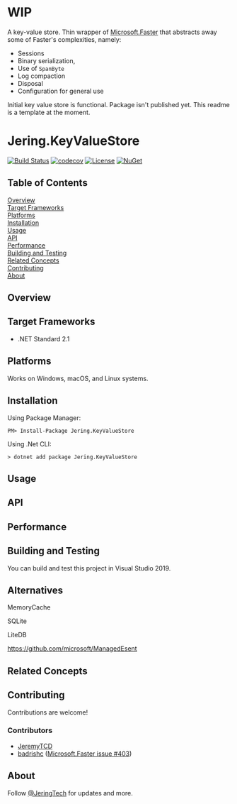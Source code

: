 # WIP

A key-value store. Thin wrapper of [Microsoft.Faster](https://github.com/microsoft/FASTER) that abstracts away some of
Faster's complexities, namely:

- Sessions
- Binary serialization,
- Use of `SpanByte`
- Log compaction
- Disposal
- Configuration for general use

Initial key value store is functional. Package isn't published yet. This readme is a template at the moment.

# Jering.KeyValueStore
[![Build Status](https://dev.azure.com/JeringTech/KeyValueStore/_apis/build/status/Jering.KeyValueStore-CI?branchName=master)](https://dev.azure.com/JeringTech/KeyValueStore/_build/latest?definitionId=1?branchName=master)
[![codecov](https://codecov.io/gh/JeringTech/KeyValueStore/branch/master/graph/badge.svg)](https://codecov.io/gh/JeringTech/KeyValueStore)
[![License](https://img.shields.io/badge/license-Apache%202.0-blue.svg)](https://github.com/JeringTech/KeyValueStore/blob/master/License.md)
[![NuGet](https://img.shields.io/nuget/vpre/Jering.KeyValueStore.svg?label=nuget)](https://www.nuget.org/packages/Jering.KeyValueStore/)

## Table of Contents
[Overview](#overview)  
[Target Frameworks](#target-frameworks)  
[Platforms](#platforms)  
[Installation](#installation)  
[Usage](#usage)  
[API](#api)  
[Performance](#performance)  
[Building and Testing](#building-and-testing)  
[Related Concepts](#related-concepts)  
[Contributing](#contributing)  
[About](#about)  

## Overview

## Target Frameworks
- .NET Standard 2.1

## Platforms
Works on Windows, macOS, and Linux systems.
 
## Installation
Using Package Manager:
```
PM> Install-Package Jering.KeyValueStore
```
Using .Net CLI:
```
> dotnet add package Jering.KeyValueStore
```

## Usage

## API

## Performance

## Building and Testing
You can build and test this project in Visual Studio 2019.

## Alternatives
MemoryCache

SQLite

LiteDB

https://github.com/microsoft/ManagedEsent

## Related Concepts

## Contributing
Contributions are welcome!

### Contributors
- [JeremyTCD](https://github.com/JeremyTCD)
- [badrishc](https://github.com/badrishc) ([Microsoft.Faster issue #403](https://github.com/microsoft/FASTER/issues/403))

## About
Follow [@JeringTech](https://twitter.com/JeringTech) for updates and more.
